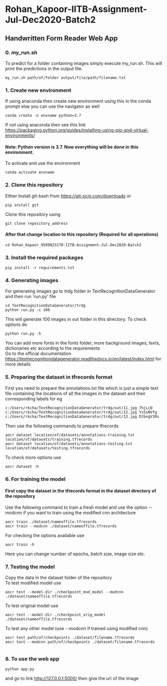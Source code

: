 # Rohan_Kapoor-IITB-Assignment-Jul-Dec2020-Batch2

## Handwritten Form Reader Web App  

### 0. my_run.sh
To predict for a folder containing images simply execute my_run.sh. This will print the predictions in the output file.
```
my_run.sh path/of/folder output/file/path/filename.txt
```

### 1. Create new environment  
If using anaconda then create new environment using this in the conda prompt else you can use the navigator as well
```
conda create -n envname python=3.7
```
If not using anaconda then see this link
https://packaging.python.org/guides/installing-using-pip-and-virtual-environments/  

#### Note: Python version is 3.7. Now everything will be done in this environment.

To activate and use the environment 
```
conda activate envname
```

### 2. Clone this repository  
Either Install git-bash from https://git-scm.com/downloads
or 
```
pip install git
```  

Clone this repository using 
```
git clone repository_address
```  
#### After that change location to this repository (Required for all operations)  
```
cd Rohan_Kapoor_9599023170-IITB-Assignment-Jul-Dec2020-Batch2 
```

### 3. Install the required packages    
```
pip install -r requirements.txt
```

### 4. Generating images  
For generating images go to trdg folder in TextRecognitionDataGenerator and then run 'run.py' file
```
cd TextRecognitionDataGenerator/trdg
python run.py -c 100
```  
This will generate 100 images in out folder in this directory.
To check options do
```
python run.py -h
```
You can add more fonts in the fonts folder, more background images, texts, dictionaries etc according to the requirements  
Go to the official documentation https://textrecognitiondatagenerator.readthedocs.io/en/latest/index.html for more details

### 5. Preparing the dataset in tfrecords format
First you need to prepare the annotations.txt file which is just a simple text file containing the locations of all the images in the dataset and their corresponding labels
for eg
```
c:/Users/rkcha/TextRecognitionDataGenerator/trdg/out/11.jpg 7hjLcQ
c:/Users/rkcha/TextRecognitionDataGenerator/trdg/out/12.jpg Yx5vNVfg
c:/Users/rkcha/TextRecognitionDataGenerator/trdg/out/13.jpg DtbngV3Rs
```

Then use the following commands to prepare tfrecords
```
aocr dataset location/of/datasets/annotations-training.txt location/of/datasets/training.tfrecords
aocr dataset location/of/datasets/annotations-testing.txt location/of/datasets/testing.tfrecords
```

To check more options use
```
aocr dataset -h
```

### 6. For training the model
#### First copy the dataset in the tfrecords format in the dataset directory of the repository

Use the following command to train a fresh model and use the option --modcnn if you want to train using the modified cnn architecture  
```
aocr train ./dataset/nameoffile.tfrecords
aocr train --modcnn ./dataset/nameoffile.tfrecords
```  
  
For checking the options available use
```
aocr train -h
```
Here you can change number of epochs, batch size, image size etc.

### 7. Testing the model
Copy the data in the dataset folder of the repository  
To test modified model use 
```
aocr test --model-dir ./checkpoint_mod_model --modcnn ./dataset/nameoffile.tfrecords
```  
To test original model use
```
aocr test --model-dir ./checkpoint_orig_model ./dataset/nameoffile.tfrecords
```  
To test any other model (use --modcnn if trained using modified cnn)
```
aocr test path/of/checkpoints ./dataset/filename.tfrecords
aocr test --modcnn path/of/checkpoints ./dataset/filename.tfrecords
 
```
### 8. To use the web app
```
python app.py
```
and go to link http://127.0.0.1:5000/  then give the url of the image
